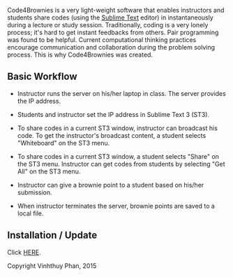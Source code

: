 Code4Brownies is a very light-weight software that enables instructors and students share codes (using the [Sublime Text](https://www.sublimetext.com/3) editor) in instantaneously during a lecture or study session.
Traditionally, coding is a very lonely process; it's hard to get instant feedbacks from others.  Pair programming was found to be helpful.  Current computational thinking practices encourage communication and collaboration during the problem solving process.  This is why Code4Brownies was created.

## Basic Workflow

+ Instructor runs the server on his/her laptop in class. The server provides the IP address.

+ Students and instructor set the IP address in Sublime Text 3 (ST3).

+ To share codes in a current ST3 window, instructor can broadcast his code.  To get the instructor's broadcast content, a student selects "Whiteboard" on the ST3 menu.

+ To share codes in a current ST3 window, a student selects "Share" on the ST3 menu.  Instructor can get codes from students by selecting "Get All" on the ST3 menu.

+ Instructor can give a brownie point to a student based on his/her submission.

+ When instructor terminates the server, brownie points are saved to a local file.


## Installation / Update

Click [HERE](INSTALL).




Copyright Vinhthuy Phan, 2015
